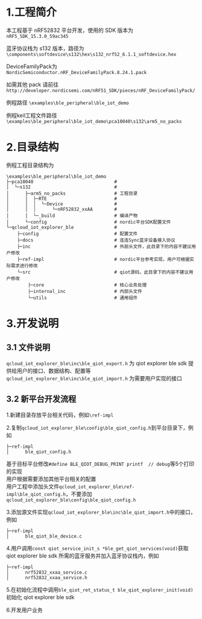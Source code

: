 # 1.工程简介

本工程基于 nRF52832 平台开发，使用的 SDK 版本为 `nRF5_SDK_15.3.0_59ac345`  

蓝牙协议栈为 s132 版本，路径为 `\components\softdevice\s132\hex\s132_nrf52_6.1.1_softdevice.hex`  

DeviceFamilyPack为 `NordicSemiconductor.nRF_DeviceFamilyPack.8.24.1.pack`  

如需其他 pack 请前往 `http://developer.nordicsemi.com/nRF51_SDK/pieces/nRF_DeviceFamilyPack/`  

例程路径 `\examples\ble_peripheral\ble_iot_demo`  

例程keil工程文件路径 `\examples\ble_peripheral\ble_iot_demo\pca10040\s132\arm5_no_packs`  


# 2.目录结构

例程工程目录结构为
```
\examples\ble_peripheral\ble_iot_demo
├─pca10040                              # 
│  └─s132                               # 
│      ├─arm5_no_packs                  # 工程目录
│      │  ├─RTE                         # 
│      │  │  └─Device                   # 
│      │  │      └─nRF52832_xxAA        # 
│      │  └─_build                      # 编译产物
│      └─config                         # nordic平台SDK配置文件
└─qcloud_iot_explorer_ble               # 
    ├─config                            # 配置文件
    ├─docs                              # 连连Sync蓝牙设备接入协议
    ├─inc                               # 外部头文件，此目录下的内容不建议用户修改
    ├─ref-impl                          # nordic平台参考实现，用户可根据实际需求进行修改
    └─src                               # qiot源码，此目录下的内容不建议用户修改
        ├─core                          # 核心业务处理
        ├─internal_inc                  # 内部头文件
        └─utils                         # 通用组件
```


# 3.开发说明
## 3.1 文件说明
`qcloud_iot_explorer_ble\inc\ble_qiot_export.h` 为 qiot explorer ble sdk 提供给用户的接口、数据结构、配置等
`qcloud_iot_explorer_ble\inc\ble_qiot_import.h` 为需要用户实现的接口

## 3.2 新平台开发流程  
1.新建目录存放平台相关代码，例如`\ref-impl`  

2.复制`qcloud_iot_explorer_ble\config\ble_qiot_config.h`到平台目录下，例如
```
├─ref-impl
│      ble_qiot_config.h
```
基于目标平台修改`#define BLE_QIOT_DEBUG_PRINT printf  // debug`等5个打印的实现  
用户根据需要添加其他平台相关的配置  
用户工程中添加头文件`qcloud_iot_explorer_ble\ref-impl\ble_qiot_config.h`，不要添加`qcloud_iot_explorer_ble\config\ble_qiot_config.h`  

3.添加源文件实现`qcloud_iot_explorer_ble\inc\ble_qiot_import.h`中的接口，例如
```
├─ref-impl
│      ble_qiot_ble_device.c
```

4.用户调用`const qiot_service_init_s *ble_get_qiot_services(void)`获取 qiot explorer ble sdk 所需的蓝牙服务并加入蓝牙协议栈内，例如
```
├─ref-impl
│      nrf52832_xxaa_service.c
│      nrf52832_xxaa_service.h
```

5.在初始化流程中调用`ble_qiot_ret_status_t ble_qiot_explorer_init(void)`初始化 qiot explorer ble sdk  

6.开发用户业务
